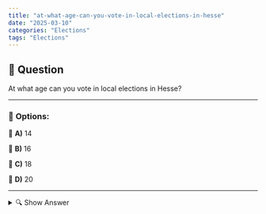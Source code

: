 ```yaml
---
title: "at-what-age-can-you-vote-in-local-elections-in-hesse"
date: "2025-03-10"
categories: "Elections"
tags: "Elections"
---
```


## 📌 **Question**

At what age can you vote in local elections in Hesse?



---

### 📝 **Options:**

🔘 **A)** 14

🔘 **B)** 16

🔘 **C)** 18

🔘 **D)** 20

---

<details>
  <summary>🔍 Show Answer</summary>

  <p>
💡  <b>Correct Answer:</b>  c
  </p>
  <p>
    📖<b>Explanation:</b>
    Local elections are local elections in Germany in which citizens elect representatives for cities, municipalities and districts. In Hesse, specific age limits apply that determine when people have the right to vote. The right to vote allows voters to participate in the election and cast their vote. The age limit may vary depending on the state and the type of election. Understanding these regulations is important for adolescents and young adults who want to get involved in politics.
  </p>
</details>
